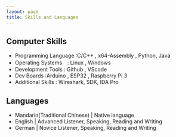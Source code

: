 ```yaml
---
layout: page
title: Skills and Languages
---
```


## Computer Skills
- Programming Language :C/C++ , x64-Assembly , Python, Java
- Operating Systems　:	Linux , Windows
- Development Tools	: Github , VScode
- Dev Boards :Arduino , ESP32 , Raspberry Pi 3
- Additional Skills	: Wireshark, SDK, IDA Pro

## Languages
- Mandarin(Traditional Chinese)	| Native language
- English	| Advanced Listener, Speaking, Reading and Writing
- German	| Novice Listener, Speaking, Reading and Writing 